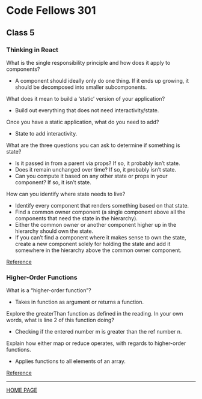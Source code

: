 # Code Fellows 301

## Class 5

### Thinking in React

What is the single responsibility principle and how does it apply to components?

- A component should ideally only do one thing. If it ends up growing, it should be decomposed into smaller subcomponents.

What does it mean to build a ‘static’ version of your application?

- Build out everything that does not need interactivity/state.

Once you have a static application, what do you need to add?

- State to add interactivity.

What are the three questions you can ask to determine if something is state?

- Is it passed in from a parent via props? If so, it probably isn’t state.
- Does it remain unchanged over time? If so, it probably isn’t state.
- Can you compute it based on any other state or props in your component? If so, it isn’t state.

How can you identify where state needs to live?

- Identify every component that renders something based on that state.
- Find a common owner component (a single component above all the components that need the state in the hierarchy).
- Either the common owner or another component higher up in the hierarchy should own the state.
- If you can’t find a component where it makes sense to own the state, create a new component solely for holding the state and add it somewhere in the hierarchy above the common owner component.

[Reference](https://reactjs.org/docs/thinking-in-react.html)

### Higher-Order Functions

What is a “higher-order function”?

- Takes in function as argument or returns a function.

Explore the greaterThan function as defined in the reading. In your own words, what is line 2 of this function doing?

- Checking if the entered number m is greater than the ref number n.

Explain how either map or reduce operates, with regards to higher-order functions.

- Applies functions to all elements of an array.

[Reference](https://eloquentjavascript.net/05_higher_order.html#h_xxCc98lOBK)

---

[HOME PAGE](https://getullrichordietrying.github.io/reading-notes/)
